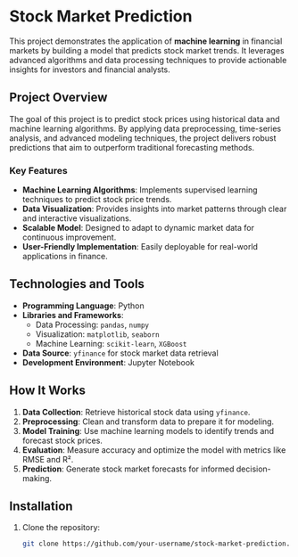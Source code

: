 # Stock Market Prediction

This project demonstrates the application of **machine learning** in financial markets by building a model that predicts stock market trends. It leverages advanced algorithms and data processing techniques to provide actionable insights for investors and financial analysts.

## Project Overview

The goal of this project is to predict stock prices using historical data and machine learning algorithms. By applying data preprocessing, time-series analysis, and advanced modeling techniques, the project delivers robust predictions that aim to outperform traditional forecasting methods.

### Key Features
- **Machine Learning Algorithms**: Implements supervised learning techniques to predict stock price trends.
- **Data Visualization**: Provides insights into market patterns through clear and interactive visualizations.
- **Scalable Model**: Designed to adapt to dynamic market data for continuous improvement.
- **User-Friendly Implementation**: Easily deployable for real-world applications in finance.

## Technologies and Tools

- **Programming Language**: Python
- **Libraries and Frameworks**:
  - Data Processing: `pandas`, `numpy`
  - Visualization: `matplotlib`, `seaborn`
  - Machine Learning: `scikit-learn`, `XGBoost`
- **Data Source**: `yfinance` for stock market data retrieval
- **Development Environment**: Jupyter Notebook

## How It Works

1. **Data Collection**: Retrieve historical stock data using `yfinance`.
2. **Preprocessing**: Clean and transform data to prepare it for modeling.
3. **Model Training**: Use machine learning models to identify trends and forecast stock prices.
4. **Evaluation**: Measure accuracy and optimize the model with metrics like RMSE and R².
5. **Prediction**: Generate stock market forecasts for informed decision-making.

## Installation

1. Clone the repository:
   ```bash
   git clone https://github.com/your-username/stock-market-prediction.git
